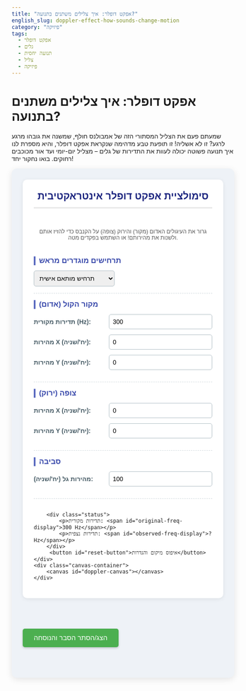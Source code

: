 ```yaml
---
title: "אפקט דופלר: איך צלילים משתנים בתנועה?"
english_slug: doppler-effect-how-sounds-change-motion
category: "פיזיקה"
tags:
  - אפקט דופלר
  - גלים
  - תנועה יחסית
  - צליל
  - פיזיקה
---
```

# אפקט דופלר: איך צלילים משתנים בתנועה?

שמעתם פעם את הצליל המסתורי הזה של אמבולנס חולף, שמשנה את גובהו מרגע לרגע? זו לא אשליה! זו תופעת טבע מדהימה שנקראת אפקט דופלר, והיא מספרת לנו איך תנועה פשוטה יכולה לעוות את התדירות של גלים – מצליל יום-יומי ועד אור מכוכבים רחוקים. בואו נחקור יחד!

<div id="doppler-app">
    <div class="controls">
        <h2>סימולציית אפקט דופלר אינטראקטיבית</h2>
        <p class="instructions">גרור את העיגולים האדום (מקור) והירוק (צופה) על הקנבס כדי להזיז אותם ולשנות את מהירותם! או השתמש בפקדים מטה.</p>
         <div class="param-group">
            <h3>תרחישים מוגדרים מראש</h3>
            <select id="preset-scenario">
                <option value="custom">תרחיש מותאם אישית</option>
                <option value="source-towards-static">מקור מתקרב לצופה נייח</option>
                <option value="source-away-static">מקור מתרחק מצופה נייח</option>
                <option value="observer-towards-static-source">צופה מתקרב למקור נייח</option>
                <option value="observer-away-static-source">צופה מתרחק ממקור נייח</option>
                <option value="source-pass-by-observer">מקור חולף על פני צופה</option>
                <option value="observer-pass-by-source">צופה חולף על פני מקור</option>
                 <option value="supersonic-source">מקור על-קולי (הלם גל)</option>
            </select>
        </div>
        <div class="param-group">
            <h3>מקור הקול (אדום)</h3>
            <div>
                <label for="source-freq">תדירות מקורית (Hz):</label>
                <input type="number" id="source-freq" value="300" min="50" max="1000" step="10">
            </div>
            <div>
                <label for="source-vel-x">מהירות X (יח'/שניה):</label>
                <input type="number" id="source-vel-x" value="0" step="1" min="-150" max="150">
            </div>
             <div>
                <label for="source-vel-y">מהירות Y (יח'/שניה):</label>
                <input type="number" id="source-vel-y" value="0" step="1" min="-150" max="150">
            </div>
        </div>
        <div class="param-group">
            <h3>צופה (ירוק)</h3>
             <div>
                <label for="observer-vel-x">מהירות X (יח'/שניה):</label>
                <input type="number" id="observer-vel-x" value="0" step="1" min="-150" max="150">
            </div>
             <div>
                <label for="observer-vel-y">מהירות Y (יח'/שניה):</label>
                <input type="number" id="observer-vel-y" value="0" step="1" min="-150" max="150">
            </div>
        </div>
         <div class="param-group">
            <h3>סביבה</h3>
             <div>
                <label for="wave-speed">מהירות גל (יח'/שניה):</label>
                <input type="number" id="wave-speed" value="100" min="50" max="300" step="10">
            </div>
        </div>

        <div class="status">
            <p>תדירות מקורית: <span id="original-freq-display">300 Hz</span></p>
            <p>תדירות נצפית: <span id="observed-freq-display">? Hz</span></p>
        </div>
         <button id="reset-button">איפוס מיקום והגדרות</button>
    </div>
    <div class="canvas-container">
        <canvas id="doppler-canvas"></canvas>
    </div>
</div>

<style>
/* General App Styling */
#doppler-app {
    display: flex;
    flex-wrap: wrap;
    gap: 25px; /* Increased gap */
    margin-bottom: 40px; /* More space below */
    font-family: 'Arial', sans-serif; /* Modern font */
    background-color: #eef2f7; /* Light blue background */
    padding: 25px; /* Increased padding */
    border-radius: 12px; /* More rounded corners */
    box-shadow: 0 4px 15px rgba(0,0,0,0.1); /* Stronger shadow */
    align-items: flex-start; /* Align items to the top */
}

/* Controls Panel Styling */
#doppler-app .controls {
    flex: 1;
    min-width: 300px; /* Slightly wider minimum */
    background-color: #ffffff; /* White background */
    padding: 25px;
    border-radius: 10px;
    box-shadow: 0 2px 10px rgba(0,0,0,0.08);
    display: flex; /* Use flex for internal layout */
    flex-direction: column;
    gap: 15px; /* Space between control groups */
}

#doppler-app .controls h2 {
    margin-top: 0;
    color: #1a237e; /* Dark blue heading */
    border-bottom: 2px solid #e0e0e0; /* Thicker, lighter border */
    padding-bottom: 12px;
    font-size: 1.6em; /* Larger heading */
    text-align: center;
}

#doppler-app .instructions {
    text-align: center;
    color: #555;
    font-size: 0.9em;
    margin-bottom: 20px;
}

#doppler-app .controls .param-group {
    margin-bottom: 0; /* Remove bottom margin here, gap handles spacing */
    padding-bottom: 15px;
    border-bottom: 1px dashed #cfd8dc; /* Lighter dashed border */
}

#doppler-app .controls .param-group:last-child {
     border-bottom: none; /* No border for the last group */
     padding-bottom: 0;
}


#doppler-app .controls .param-group h3 {
    margin-top: 0;
    margin-bottom: 12px; /* Space below subheading */
    color: #3949ab; /* Medium blue subheading */
    font-size: 1.2em; /* Slightly larger subheading */
    border-left: 4px solid #5c6bc0; /* Accent border */
    padding-left: 8px;
}

#doppler-app .controls .param-group div {
    margin-bottom: 12px; /* Space between input lines */
    display: flex; /* Use flex for label/input alignment */
    align-items: center;
    gap: 10px; /* Space between label and input */
}

#doppler-app .controls label {
    flex-basis: 160px; /* Fixed width for labels */
    font-weight: bold;
    color: #455a64; /* Dark grey label color */
    font-size: 1em;
}

#doppler-app .controls input[type="number"],
#doppler-app .controls select {
    flex-grow: 1; /* Allow input/select to take remaining space */
    padding: 8px; /* More padding */
    border: 1px solid #b0bec5; /* Lighter border */
    border-radius: 5px; /* Slightly more rounded */
    font-size: 1em;
    box-sizing: border-box; /* Include padding and border in element's total width and height */
}

#doppler-app .controls .status {
    margin-top: 20px;
    padding-top: 15px;
    border-top: 2px solid #e0e0e0; /* Match heading border */
    font-size: 1.2em; /* Larger status text */
    color: #1a237e; /* Dark blue status text */
    text-align: center;
}

#doppler-app .controls .status p {
    margin: 8px 0; /* More space between status lines */
}

#doppler-app .controls .status span {
    font-weight: bold;
    color: #007bff; /* Blue color for values */
}

#doppler-app .controls #reset-button {
    display: block;
    width: 100%;
    padding: 12px; /* More padding */
    background-color: #ff9800; /* Orange color */
    color: white;
    border: none;
    border-radius: 5px;
    cursor: pointer;
    font-size: 1.1em; /* Larger font */
    margin-top: 20px; /* More space above button */
    transition: background-color 0.3s ease, transform 0.1s ease; /* Smooth transition */
    box-shadow: 0 2px 5px rgba(0,0,0,0.2); /* Add button shadow */
}

#doppler-app .controls #reset-button:hover {
    background-color: #f57c00; /* Darker orange on hover */
}

#doppler-app .controls #reset-button:active {
    transform: scale(0.98); /* Slightly shrink on click */
}

/* Canvas Container Styling */
#doppler-app .canvas-container {
    flex: 2;
    min-width: 350px; /* Wider minimum canvas */
    background-color: #ffffff; /* White background */
    border-radius: 10px;
    box-shadow: 0 2px 10px rgba(0,0,0,0.08);
    display: flex;
    justify-content: center;
    align-items: center;
    overflow: hidden; /* Prevent waves from drawing outside */
    position: relative; /* Needed for absolute positioning if adding UI elements */
}

#doppler-canvas {
    width: 100%;
    height: 450px; /* Slightly taller canvas */
    background: linear-gradient(to bottom, #e3f2fd, #bbdefb); /* Light blue gradient background */
    border-radius: 10px;
    display: block; /* Remove extra space below canvas */
    cursor: grab; /* Indicate canvas is interactive */
}

#doppler-canvas.dragging {
    cursor: grabbing;
}

/* Explanation Section Styling */
#toggle-explanation {
    display: block;
    margin: 30px auto; /* More space above/below */
    padding: 12px 25px; /* More padding */
    background-color: #4caf50; /* Green color */
    color: white;
    border: none;
    border-radius: 5px;
    cursor: pointer;
    font-size: 1.1em;
    transition: background-color 0.3s ease, transform 0.1s ease;
    box-shadow: 0 2px 5px rgba(0,0,0,0.2);
}

#toggle-explanation:hover {
    background-color: #388e3c; /* Darker green on hover */
}

#toggle-explanation:active {
    transform: scale(0.98);
}

#explanation {
    margin-top: 20px;
    padding: 25px;
    background-color: #ffffff; /* White background */
    border: 1px solid #e0e0e0; /* Light border */
    border-radius: 8px;
    display: none; /* Hidden by default */
    font-family: 'Arial', sans-serif;
    line-height: 1.7; /* Improved readability */
    color: #333;
    box-shadow: 0 2px 8px rgba(0,0,0,0.1);
}

#explanation h2, #explanation h3 {
    color: #1a237e; /* Dark blue headings */
    margin-top: 25px; /* More space above headings */
    margin-bottom: 12px;
}

#explanation h2 {
    border-bottom: 1px solid #e0e0e0;
    padding-bottom: 8px;
}


#explanation p {
    margin-bottom: 18px; /* More space between paragraphs */
}

#explanation ul {
    margin-bottom: 18px;
    padding-left: 25px; /* More padding */
}

#explanation li {
    margin-bottom: 10px; /* More space between list items */
}

#explanation strong {
    color: #555; /* Darker color for strong text */
}

/* Responsive adjustments */
@media (max-width: 768px) {
    #doppler-app {
        flex-direction: column;
        gap: 20px;
        padding: 15px;
    }

    #doppler-app .controls,
    #doppler-app .canvas-container {
        min-width: unset;
        width: 100%;
    }

    #doppler-canvas {
        height: 300px; /* Shorter canvas on small screens */
    }

    #doppler-app .controls label {
        flex-basis: 120px; /* Adjust label width */
    }
}

</style>

<button id="toggle-explanation">הצג/הסתר הסבר והנוסחה</button>

<div id="explanation">
    <h2>מהו אפקט דופלר? הצליל שמשנה את פניו בתנועה</h2>
    <p>דמיינו את עצמכם עומדים ברחוב ושומעים סירנה של אמבולנס מתקרב. הצליל נשמע גבוה וחד, אך ברגע שהאמבולנס חולף על פניכם ומתחיל להתרחק, גובה הצליל צונח באופן דרמטי. התופעה הזו, שמרגישה כמעט קסומה, היא דוגמה קלאסית לאפקט דופלר – עיקרון פיזיקלי שמסביר איך תנועה יחסית בין מקור גל לצופה משפיעה על התדירות שאנו קולטים.</p>
    <p>אפקט דופלר גורם לשינוי בתדירות הנצפית: התדירות נראית (או נשמעת) גבוהה יותר כשהמקור והצופה מתקרבים זה לזה, ונמוכה יותר כשהם מתרחקים. זה נכון לא רק לצליל, אלא לכל סוג של גל – כולל גלי אור, גלי רדיו ואפילו גלי מים!</p>

    <h2>הסבר פיזיקלי: למה זה קורה?</h2>
    <p>חשבו על מקור קול נייח: הוא שולח גלי קול לכל הכיוונים באופן שווה, כמו אדוות מעגליות שמתפשטות באגם שקט. המרחק בין כל שיא גל לשיא הבא (אורך הגל) זהה בכל הכיוונים.</p>
    <p>עכשיו, דמיינו שהמקור מתחיל לנוע. הוא עדיין שולח גלים בתדירות קבועה, אבל כל גל חדש נפלט מנקודת מוצא אחרת! הגלים הנפלטים בכיוון שאליו המקור נע "נדחסים" – המרחק ביניהם קטן. חשבו על זה כמו דחיפת קפיץ. לעומת זאת, הגלים הנפלטים בכיוון ההפוך לתנועה "נמתחים" – המרחק ביניהם גדל, כמו מתיחת קפיץ.</p>
    <p>מהירות הגל בסביבה (למשל, מהירות הקול באוויר) נשארת קבועה (בהנחה שהאוויר נייח). מכיוון שמהירות = תדירות × אורך גל, שינוי באורך הגל חייב לגרום לשינוי בתדירות הנצפית. אורך גל קטן פירושו תדירות נצפית גבוהה יותר (צליל גבוה), ואורך גל גדול פירושו תדירות נצפית נמוכה יותר (צליל נמוך).</p>

    <h2>ומה קורה כשהצופה זז?</h2>
    <p>גם לתנועת הצופה יש השפעה! אם הצופה נע לכיוון מקור נייח, הוא פוגש את שיאי הגלים בתדירות גבוהה יותר מאשר לו היה נייח – הוא "אוסף" יותר גלים ביחידת זמן. אם הוא מתרחק מהמקור, הוא פוגש פחות שיאי גלים ביחידת זמן, והתדירות הנצפית נמוכה יותר.</p>
    <p>אפקט דופלר נובע למעשה מהתנועה ה<strong>יחסית</strong> בין המקור לצופה, ומהירות הגל בתווך.</p>

    <h2>הנוסחה המתמטית של אפקט דופלר</h2>
    <p>עבור גלי קול הנעים בתווך נייח (כמו אוויר ללא רוח), כאשר גם המקור וגם הצופה עשויים לנוע, התדירות הנצפית ($f_o$) ניתנת על ידי הנוסחה הכללית:</p>
    <p>$$f_o = f_s \left( \frac{v + v_o}{v - v_s} \right)$$</p>
    <p>כאשר:</p>
    <ul>
        <li>$f_s$ היא התדירות המקורית של הגל כפי שנפלטת מהמקור (תדירות המקור).</li>
        <li>$v$ היא מהירות הגל בתווך (למשל, מהירות הקול באוויר).</li>
        <li>$v_o$ היא מהירות הצופה <strong>ביחס לתווך</strong>. הסימן של $v_o$ הוא חיובי אם הצופה נע <strong>לכיוון</strong> המקור, ושלילי אם הוא נע <strong>הרחק</strong> מהמקור.</li>
        <li>$v_s$ היא מהירות המקור <strong>ביחס לתווך</strong>. הסימן של $v_s$ הוא חיובי אם המקור נע <strong>לכיוון</strong> הצופה, ושלילי אם הוא נע <strong>הרחק</strong> מהצופה.</li>
    </ul>
    <p><strong>הבהרה חשובה:</strong> הנוסחה לעיל תקפה כאשר התנועה של המקור והצופה היא אך ורק <strong>לאורך הקו הישר</strong> המחבר ביניהם. בסימולציה הדו-ממדית שלנו, חישוב התדירות הנצפית בכל רגע נתון מתבסס על <strong>רכיבי המהירות</strong> של המקור והצופה המקבילים לקו המחבר ביניהם באותו רגע.</p>
     <p><strong>מקרה מיוחד: הלם גל (Shockwave)</strong> כאשר מקור הקול נע מהר יותר ממהירות הגל בתווך ($v_s > v$), הגלים "נערמים" זה על זה ויוצרים חזית גל חזקה וקונית המכונה "חרוט מאך". זו התופעה שגורמת ל"בום על-קולי" של מטוסים שטסים מהר יותר מהקול. הסימולציה מסוגלת להציג את היווצרות חרוט המאך בתרחישים על-קוליים.</p>

    <h2>מעבר לצליל: יישומים מרתקים של אפקט דופלר</h2>
    <p>אפקט דופלר הוא כלי רב עוצמה בפיזיקה ובהנדסה:</p>
    <ul>
        <li><strong>אסטרונומיה:</strong> מדידת מהירות כוכבים וגלקסיות! אור שמגיע מכוכב שמתקרב אלינו מראה "הסטה לכחול" (Blue Shift - תדירות גבוהה), ואור מכוכב שמתרחק מראה "הסטה לאדום" (Red Shift - תדירות נמוכה). גילוי ההסטה לאדום בגלקסיות רחוקות הוא אחת ההוכחות המרכזיות לכך שהיקום מתפשט!</li>
        <li><strong>רדאר ומכ"ם:</strong> משטרת התנועה, מטאורולוגים ובקרת טיסה משתמשים באפקט דופלר במכשירי רדאר כדי למדוד את מהירות המטרה (מכונית, ענן גשם, מטוס) על ידי ניתוח שינוי התדירות בגלי הרדיו המוחזרים.</li>
        <li><strong>אולטרסאונד רפואי:</strong> בבדיקות אולטרסאונד דופלר, משתמשים בשינוי תדירות גלי קול המוחזרים מכדוריות דם כדי למדוד את מהירות זרימת הדם בעורקים ובוורידים.</li>
    </ul>
    <p>אז בפעם הבאה שתשמעו צליל שמשנה את גובהו, זכרו שאתם עדים לאפקט דופלר בפעולה – תזכורת מרתקת לכוחה של תנועה יחסית בעולם הגלים!</p>
</div>

<script>
document.addEventListener('DOMContentLoaded', () => {
    const canvas = document.getElementById('doppler-canvas');
    const ctx = canvas.getContext('2d');
    const sourceFreqInput = document.getElementById('source-freq');
    const sourceVelXInput = document.getElementById('source-vel-x');
    const sourceVelYInput = document.getElementById('source-vel-y');
    const observerVelXInput = document.getElementById('observer-vel-x');
    const observerVelYInput = document.getElementById('observer-vel-y');
    const waveSpeedInput = document.getElementById('wave-speed');
    const originalFreqDisplay = document.getElementById('original-freq-display');
    const observedFreqDisplay = document.getElementById('observed-freq-display');
    const resetButton = document.getElementById('reset-button');
    const toggleExplanationButton = document.getElementById('toggle-explanation');
    const explanationDiv = document.getElementById('explanation');
    const presetScenarioSelect = document.getElementById('preset-scenario');


    let animationFrameId = null;

    // Simulation parameters
    let source = { x: 0, y: 0, vx: 0, vy: 0 };
    let observer = { x: 0, y: 0, vx: 0, vy: 0 };
    let sourceFreq = 300; // Hz
    let waveSpeed = 100; // units per second
    const timeStep = 1 / 60; // seconds per frame (assuming 60 fps)
    let time = 0; // simulation time

    // Waves: store origin point and time of emission
    const waves = [];
    let lastWaveTime = 0;

    // Dragging state
    let isDraggingSource = false;
    let isDraggingObserver = false;
    let dragStartX = 0;
    let dragStartY = 0;
    let lastSourceX = 0;
    let lastSourceY = 0;
    let lastObserverX = 0;
    let lastObserverY = 0;


    // Presets definition
    const presets = {
        "custom": { sourceVelX: 0, sourceVelY: 0, observerVelX: 0, observerVelY: 0 },
        "source-towards-static": { sourceVelX: 50, sourceVelY: 0, observerVelX: 0, observerVelY: 0, initialPositions: 'source-left' },
        "source-away-static": { sourceVelX: -50, sourceVelY: 0, observerVelX: 0, observerVelY: 0, initialPositions: 'source-right' },
        "observer-towards-static-source": { sourceVelX: 0, sourceVelY: 0, observerVelX: -50, observerVelY: 0, initialPositions: 'observer-right' },
        "observer-away-static-source": { sourceVelX: 0, sourceVelY: 0, observerVelX: 50, observerVelY: 0, initialPositions: 'observer-left' },
        "source-pass-by-observer": { sourceVelX: 50, sourceVelY: 0, observerVelX: 0, observerVelY: 0, initialPositions: 'source-far-left' },
        "observer-pass-by-source": { sourceVelX: 0, sourceVelY: 0, observerVelX: -50, observerVelY: 0, initialPositions: 'observer-far-right' },
         "supersonic-source": { sourceVelX: 150, sourceVelY: 0, observerVelX: 0, observerVelY: 0, initialPositions: 'source-far-left', waveSpeed: 100, sourceFreq: 200}
    };


    // Initial setup
    resizeCanvas();
    loadPreset('custom'); // Load initial values from inputs
    resetPositions(); // Set initial positions after loading values
    updateDisplays();

    // Event Listeners
    sourceFreqInput.addEventListener('input', updateParameters);
    sourceVelXInput.addEventListener('input', updateParameters);
    sourceVelYInput.addEventListener('input', updateParameters);
    observerVelXInput.addEventListener('input', updateParameters);
    observerVelYInput.addEventListener('input', updateParameters);
    waveSpeedInput.addEventListener('input', updateParameters);
    resetButton.addEventListener('click', resetPositions);
    presetScenarioSelect.addEventListener('change', (event) => {
        loadPreset(event.target.value);
        resetPositions(); // Reset positions specific to preset if needed
    });

    toggleExplanationButton.addEventListener('click', () => {
        const isHidden = explanationDiv.style.display === 'none' || explanationDiv.style.display === '';
        explanationDiv.style.display = isHidden ? 'block' : 'none';
    });

    window.addEventListener('resize', () => {
        resizeCanvas();
        resetPositions(); // Reset positions to be centered on the new canvas size
    });

    // Canvas Dragging Event Listeners
    canvas.addEventListener('mousedown', startDrag);
    canvas.addEventListener('mousemove', drag);
    canvas.addEventListener('mouseup', endDrag);
    canvas.addEventListener('mouseout', endDrag); // End drag if mouse leaves canvas

    canvas.addEventListener('touchstart', startDrag);
    canvas.addEventListener('touchmove', drag);
    canvas.addEventListener('touchend', endDrag);
    canvas.addEventListener('touchcancel', endDrag);


    function resizeCanvas() {
        const container = canvas.parentElement;
        canvas.width = container.clientWidth;
        canvas.height = 450; // Keep height fixed as defined in CSS
        // Positions will be relative to the new size in resetPositions
    }

    function loadPreset(presetName) {
        const preset = presets[presetName];
        if (preset) {
            // Update input values first
            sourceVelXInput.value = preset.sourceVelX;
            sourceVelYInput.value = preset.sourceVelY;
            observerVelXInput.value = preset.observerVelX;
            observerVelYInput.value = preset.observerVelY;
            if (preset.waveSpeed !== undefined) waveSpeedInput.value = preset.waveSpeed;
            if (preset.sourceFreq !== undefined) sourceFreqInput.value = preset.sourceFreq;

            // Then update simulation parameters from inputs
            updateParameters();

            // Store initial position type for reset
            canvas.dataset.initialPositionType = preset.initialPositions || 'default';
        } else {
            // If custom, just update parameters from current input values
             updateParameters();
             canvas.dataset.initialPositionType = 'default';
        }
    }


    function resetPositions() {
        const currentWidth = canvas.width;
        const currentHeight = canvas.height;

        const initialPositionType = canvas.dataset.initialPositionType || 'default';

        switch (initialPositionType) {
            case 'source-left':
                 source.x = currentWidth * 0.1; source.y = currentHeight * 0.5;
                 observer.x = currentWidth * 0.8; observer.y = currentHeight * 0.5;
                 break;
            case 'source-right':
                 source.x = currentWidth * 0.9; source.y = currentHeight * 0.5;
                 observer.x = currentWidth * 0.2; observer.y = currentHeight * 0.5;
                 break;
             case 'observer-right':
                 source.x = currentWidth * 0.2; source.y = currentHeight * 0.5;
                 observer.x = currentWidth * 0.9; observer.y = currentHeight * 0.5;
                 break;
            case 'observer-left':
                 source.x = currentWidth * 0.8; source.y = currentHeight * 0.5;
                 observer.x = currentWidth * 0.1; observer.y = currentHeight * 0.5;
                 break;
            case 'source-far-left': // For pass-by or supersonic
                 source.x = currentWidth * 0.05; source.y = currentHeight * 0.5;
                 observer.x = currentWidth * 0.5; observer.y = currentHeight * 0.5;
                 break;
            case 'observer-far-right': // For pass-by
                 source.x = currentWidth * 0.5; source.y = currentHeight * 0.5;
                 observer.x = currentWidth * 0.95; observer.y = currentHeight * 0.5;
                 break;
            case 'default':
            default:
                // Center source on left, observer on right
                source.x = currentWidth * 0.25;
                source.y = currentHeight * 0.5;
                observer.x = currentWidth * 0.75;
                observer.y = currentHeight * 0.5;
                break;
        }


        // Reset velocities from inputs (which were potentially set by preset)
        source.vx = parseFloat(sourceVelXInput.value);
        source.vy = parseFloat(sourceVelYInput.value);
        observer.vx = parseFloat(observerVelXInput.value);
        observer.vy = parseFloat(observerVelYInput.value);

        waves.length = 0; // Clear existing waves
        time = 0; // Reset simulation time
        lastWaveTime = 0; // Reset wave emission time
        lastSourceX = source.x; // Initialize last positions for dragging velocity calc
        lastSourceY = source.y;
        lastObserverX = observer.x;
        lastObserverY = observer.y;
        updateDisplays(); // Update displays based on new positions/velocities
    }


    function updateParameters() {
        sourceFreq = parseFloat(sourceFreqInput.value);
        source.vx = parseFloat(sourceVelXInput.value);
        source.vy = parseFloat(sourceVelYInput.value);
        observer.vx = parseFloat(observerVelXInput.value);
        observer.vy = parseFloat(observerVelYInput.value);
        waveSpeed = parseFloat(waveSpeedInput.value);

        if (waveSpeed <= 0) waveSpeed = 0.1; // Prevent division by zero or negative speed
        if (sourceFreq <= 0) sourceFreq = 1; // Prevent division by zero

        updateDisplays();

        // If preset is custom, update select dropdown
        if (presetScenarioSelect.value !== 'custom') {
             presetScenarioSelect.value = 'custom';
        }
    }

    function updateDisplays() {
        originalFreqDisplay.textContent = `${sourceFreq.toFixed(1)} Hz`;

        // Calculate observed frequency
        // Need vector from source to observer
        const dx = observer.x - source.x;
        const dy = observer.y - source.y;
        const dist = Math.sqrt(dx * dx + dy * dy);

        let observedFreq = sourceFreq; // Default if no motion or distance is zero

        if (dist > 5) { // Avoid division by near zero distance, use a small threshold
            // Unit vector from source to observer
            const ux = dx / dist;
            const uy = dy / dist;

            // Project source and observer velocities onto the line of sight (source to observer)
            // v_s_radial = component of source velocity ALONG S->O vector
            // v_o_radial = component of observer velocity ALONG S->O vector
            const v_s_radial = source.vx * ux + source.vy * uy; // Positive if source moves towards observer
            const v_o_radial = observer.vx * ux + observer.vy * uy; // Positive if observer moves towards source

            // Doppler formula: f_o = f_s * (v + v_o_radial) / (v - v_s_radial)
            // v_o_radial is observer velocity component TOWARDS source (+ve)
            // v_s_radial is source velocity component TOWARDS observer (+ve)
            // Formula is f_o = f_s * (v_wave + v_observer_towards_source) / (v_wave - v_source_towards_observer)
            // Our v_o_radial is observer towards source
            // Our v_s_radial is source towards observer
            // Formula becomes f_o = f_s * (v_wave + v_o_radial) / (v_wave - v_s_radial)

            const denominator = waveSpeed - v_s_radial;

            if (Math.abs(denominator) > 0.1) { // Avoid division by zero (source moving at wave speed towards observer)
                 observedFreq = sourceFreq * (waveSpeed + v_o_radial) / denominator;
            } else {
                 // Handle approaching/receding at wave speed - frequency goes to infinity/zero
                 observedFreq = v_s_radial > 0 ? Infinity : 0; // Approaching -> Infinity, Receding -> 0
            }

             // Handle extremely large/small frequencies for display
            if (observedFreq > 99999) observedFreq = 99999; // Cap display
            if (observedFreq < 0) observedFreq = 0; // Cannot have negative frequency in this context (though formula might yield it with wrong sign conventions)
        }


        observedFreqDisplay.textContent = `${observedFreq.toFixed(1)} Hz`;
    }

    function update(deltaTime) {
        // Update positions based on current velocities
        // This is done *before* potentially updating velocities from drag in the same frame
        // or after drag ends.
        if (!isDraggingSource) {
             source.x += source.vx * deltaTime;
             source.y += source.vy * deltaTime;
        }
         if (!isDraggingObserver) {
            observer.x += observer.vx * deltaTime;
            observer.y += observer.vy * deltaTime;
        }


        // Emit new wave if enough time has passed
        const wavePeriod = 1.0 / sourceFreq;
        if (time - lastWaveTime >= wavePeriod) {
            waves.push({ x: source.x, y: source.y, startTime: time });
            lastWaveTime = time;
        }

        // Remove old waves that are off-screen or too large
        // More robust check: is any part of the wave circle still within bounds?
        // Circle at (cx, cy) with radius r is within bounds if cx+r > 0 and cx-r < width and cy+r > 0 and cy-r < height
         const minX = 0, maxX = canvas.width, minY = 0, maxY = canvas.height;
         while (waves.length > 0) {
             const wave = waves[0];
             const radius = waveSpeed * (time - wave.startTime);
             // Check if wave is completely outside canvas boundaries
             if (wave.x + radius < minX || wave.x - radius > maxX || wave.y + radius < minY || wave.y - radius > maxY) {
                 waves.shift(); // Remove the oldest wave
             } else {
                 break; // Subsequent waves are emitted later and likely still visible
             }
        }


        // Update time
        time += deltaTime;

        // Update displays (especially observed frequency)
        updateDisplays();

        // Store current positions for next frame's velocity calculation if dragging
        lastSourceX = source.x;
        lastSourceY = source.y;
        lastObserverX = observer.x;
        lastObserverY = observer.y;
    }

    function draw() {
        ctx.clearRect(0, 0, canvas.width, canvas.height);

        // Draw waves
        // Use a semi-transparent color and maybe a subtle gradient
        ctx.strokeStyle = 'rgba(0, 123, 255, 0.4)'; /* Lighter, more transparent blue */
        ctx.lineWidth = 2; /* Slightly thicker lines */
        waves.forEach(wave => {
            const radius = waveSpeed * (time - wave.startTime);
            if (radius > 0) {
                ctx.beginPath();
                ctx.arc(wave.x, wave.y, radius, 0, Math.PI * 2);
                ctx.stroke();
            }
        });

        // Draw source (Red)
        ctx.fillStyle = '#f44336'; /* Brighter Red */
        ctx.beginPath();
        ctx.arc(source.x, source.y, 12, 0, Math.PI * 2); /* Slightly larger */
        ctx.fill();
        // Optional: Add a subtle outline
        ctx.strokeStyle = '#c62828';
        ctx.lineWidth = 2;
        ctx.stroke();


        // Draw observer (Green)
        ctx.fillStyle = '#4CAF50'; /* Brighter Green */
        ctx.beginPath();
        ctx.arc(observer.x, observer.y, 12, 0, Math.PI * 2); /* Slightly larger */
        ctx.fill();
         // Optional: Add a subtle outline
        ctx.strokeStyle = '#2e7d32';
        ctx.lineWidth = 2;
        ctx.stroke();

        // Draw line between source and observer
        ctx.strokeStyle = '#546E7A'; /* Dark grey */
        ctx.lineWidth = 1;
        ctx.beginPath();
        ctx.moveTo(source.x, source.y);
        ctx.lineTo(observer.x, observer.y);
        ctx.stroke();

        // Draw velocity vectors
        const vectorScale = 0.7; // pixels per sim unit/sec
        ctx.strokeStyle = '#c62828'; /* Red for source */
        ctx.lineWidth = 2;
        drawArrow(source.x, source.y, source.x + source.vx * vectorScale, source.y + source.vy * vectorScale, 8);

        ctx.strokeStyle = '#2e7d32'; /* Green for observer */
        drawArrow(observer.x, observer.y, observer.x + observer.vx * vectorScale, observer.y + observer.vy * vectorScale, 8);

        // Draw observed frequency text near observer
        ctx.fillStyle = '#1a237e'; /* Dark blue text */
        ctx.font = 'bold 14px Arial, sans-serif';
        ctx.textAlign = 'center';
        ctx.textBaseline = 'bottom';
        const freqText = observedFreqDisplay.textContent; // Get formatted text from display
        ctx.fillText(freqText, observer.x, observer.y - 20); // Position above observer
    }

    function drawArrow(x1, y1, x2, y2, headlen) {
        // Draw the line
        ctx.beginPath();
        ctx.moveTo(x1, y1);
        ctx.lineTo(x2, y2);
        ctx.stroke();

        // Draw arrowhead only if the vector has non-zero length
        const dx = x2 - x1;
        const dy = y2 - y1;
        const lengthSq = dx*dx + dy*dy;
        if (lengthSq > 4) { // Only draw arrow if vector is long enough (length > 2 pixels)
            const angle = Math.atan2(dy, dx);
            ctx.beginPath();
            ctx.moveTo(x2, y2);
            ctx.lineTo(x2 - headlen * Math.cos(angle - Math.PI / 6), y2 - headlen * Math.sin(angle - Math.PI / 6));
            ctx.moveTo(x2, y2);
            ctx.lineTo(x2 - headlen * Math.cos(angle + Math.PI / 6), y2 - headlen * Math.sin(angle + Math.PI / 6));
            ctx.stroke();
        }
    }

    // Helper to get mouse/touch position relative to canvas
    function getCanvasMousePosition(event) {
        const rect = canvas.getBoundingClientRect();
        let clientX, clientY;
        if (event.clientX !== undefined) { // Mouse event
            clientX = event.clientX;
            clientY = event.clientY;
        } else if (event.touches && event.touches.length > 0) { // Touch event
            clientX = event.touches[0].clientX;
            clientY = event.touches[0].clientY;
        } else {
             return null; // Should not happen with correct event types
        }

        return {
            x: clientX - rect.left,
            y: clientY - rect.top
        };
    }

    // Helper to check if a point is near an object
    function isNear(pointX, pointY, objectX, objectY, threshold) {
        const dx = pointX - objectX;
        const dy = pointY - objectY;
        return Math.sqrt(dx * dx + dy * dy) < threshold;
    }

    function startDrag(event) {
        event.preventDefault(); // Prevent default touch behavior (scrolling, etc.)
        const pos = getCanvasMousePosition(event);
        if (!pos) return;

        const dragThreshold = 20; // pixels radius around object center

        if (isNear(pos.x, pos.y, source.x, source.y, dragThreshold)) {
            isDraggingSource = true;
            dragStartX = pos.x;
            dragStartY = pos.y;
             // Set initial velocity to zero when starting drag? Or maintain? Let's maintain.
             // source.vx = 0; source.vy = 0;
            canvas.classList.add('dragging');
        } else if (isNear(pos.x, pos.y, observer.x, observer.y, dragThreshold)) {
            isDraggingObserver = true;
            dragStartX = pos.x;
            dragStartY = pos.y;
            // observer.vx = 0; observer.vy = 0;
            canvas.classList.add('dragging');
        }
    }

    function drag(event) {
        if (!isDraggingSource && !isDraggingObserver) return;
        event.preventDefault(); // Prevent default touch behavior (scrolling, etc.)
        const pos = getCanvasMousePosition(event);
         if (!pos) return;

        const currentX = pos.x;
        const currentY = pos.y;

        // Calculate velocity based on change in position since last frame/update
        // This approach makes velocity proportional to drag speed
        // Need to get the delta time since the last position update.
        // Using a fixed small deltaTime here might be simpler for drag velocity calculation
        // Or, calculate velocity based on current position vs start position and elapsed time?
        // Let's just use the difference from the LAST position and assume a tiny timestep
        // This makes velocity directly proportional to mouse move delta per frame.

        // A better approach: Store the position from the PREVIOUS frame's draw/update call.
        // This is what lastSourceX, lastSourceY, etc., are for.
        // The deltaTime is available from the main game loop.

        if (isDraggingSource) {
            // Calculate velocity based on how much the source *would* move to reach the mouse position
            // from its position at the start of this frame's update.
            // The update function already moved source based on its *old* velocity.
            // Let's update velocity based on the difference between current mouse pos and last recorded source pos.
            // The update loop will then use this *new* velocity in the next frame.
            // This creates a slight lag but avoids complex position overriding within the same frame.

             // Calculate velocity based on movement since the last frame's recorded position
             // Velocity = (Current Mouse Pos - Last Object Pos) / deltaTime
             // Problem: deltaTime is from the *game loop*, not necessarily the drag event frequency.
             // Simpler: Set velocity based on the difference between the *current* mouse pos and the object's *current* pos, scaled.
             // Or: Set velocity based on the difference between the *current* mouse pos and the *previous* mouse pos, scaled.
             // Let's use the difference between the *current* mouse pos and the object's position at the start of the drag,
             // and set the velocity proportional to that vector.
             // This makes the object "spring" towards the mouse if mouse stops, or follow if mouse moves steadily.
             // Let's make it simpler: Calculate velocity based on mouse movement delta between frames.

             const dt = timeStep; // Assume a small, fixed timestep for velocity calculation during drag

             // Calculate velocity based on change from last recorded position
             const deltaX = currentX - lastSourceX;
             const deltaY = currentY - lastSourceY;

             // Set the velocity directly based on the mouse movement
             source.vx = deltaX / dt;
             source.vy = deltaY / dt;

             // Also update the input fields to reflect the current velocity
             sourceVelXInput.value = source.vx.toFixed(0);
             sourceVelYInput.value = source.vy.toFixed(0);

             // Update the object's position immediately while dragging for smooth follow
             source.x = currentX;
             source.y = currentY;


        } else if (isDraggingObserver) {
             const dt = timeStep; // Assume a small, fixed timestep for velocity calculation during drag

             const deltaX = currentX - lastObserverX;
             const deltaY = currentY - lastObserverY;

             observer.vx = deltaX / dt;
             observer.vy = deltaY / dt;

             observerVelXInput.value = observer.vx.toFixed(0);
             observerVelYInput.value = observer.vy.toFixed(0);

             observer.x = currentX;
             observer.y = currentY;
        }
         // Update last positions immediately during drag
         lastSourceX = source.x;
         lastSourceY = source.y;
         lastObserverX = observer.x;
         lastObserverY = observer.y;

         // Update displays while dragging to show frequency change
         updateDisplays();
    }

    function endDrag(event) {
        if (isDraggingSource || isDraggingObserver) {
            event.preventDefault(); // Prevent default touch behavior
            isDraggingSource = false;
            isDraggingObserver = false;
            canvas.classList.remove('dragging');
             // Velocities were updated during drag. They will persist now.
             // updateParameters(); // Ensure inputs are synced and parameters updated
        }
    }


    let lastTime = 0;
    function gameLoop(currentTime) {
        if (!lastTime) lastTime = currentTime;
        const deltaTime = (currentTime - lastTime) / 1000; // Convert ms to seconds
        lastTime = currentTime;

        // Cap delta time to prevent physics weirdness on slow frames
        const cappedDeltaTime = Math.min(deltaTime, 0.1);

        update(cappedDeltaTime);
        draw();

        animationFrameId = requestAnimationFrame(gameLoop);
    }

    // Start the animation loop
    gameLoop();
});
</script>